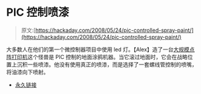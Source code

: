 # PIC 控制喷漆

> 原文:[https://hackaday.com/2008/05/24/pic-controlled-spray-paint/](https://hackaday.com/2008/05/24/pic-controlled-spray-paint/)

大多数人在他们的第一个微控制器项目中使用 led 灯。【Alex】造了一台[大规模点阵打印机](http://homepage.ntlworld.com/bigup2bigal/graffiti.htm)这个怪兽是 PIC 控制的地面涂鸦机器。当它滚过地面时，它会在战略位置上沉积一些喷漆。他没有使用真正的喷漆，而是选择了一套螺线管控制的喷嘴，将油漆向下喷射。

*   [永久链接](http://homepage.ntlworld.com/bigup2bigal/graffiti.htm)